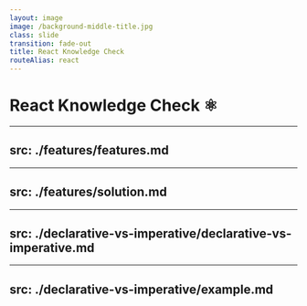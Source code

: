 ```yaml
---
layout: image
image: /background-middle-title.jpg
class: slide
transition: fade-out
title: React Knowledge Check
routeAlias: react
---
```


<div class="flex h-full flex-items-center">
  <h1 class="text-left m-b-0 font-bold">
    React Knowledge Check ⚛️
  </h1>
</div>

<!-- Features -->

---
src: ./features/features.md
---

---
src: ./features/solution.md
---

<!-- Declarative vs Imperative -->

---
src: ./declarative-vs-imperative/declarative-vs-imperative.md
---

---
src: ./declarative-vs-imperative/example.md
---
